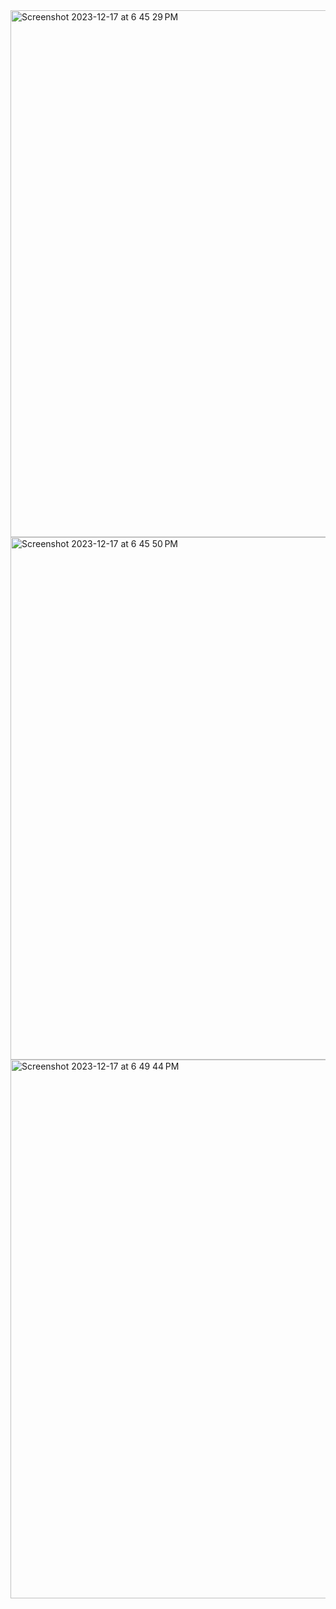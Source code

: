 <img width="843" alt="Screenshot 2023-12-17 at 6 45 29 PM" src="https://github.com/PAJK87/cs623-project/assets/64671049/b0abcd9d-1578-4ee4-ba00-b0df08bcbd77">
<img width="836" alt="Screenshot 2023-12-17 at 6 45 50 PM" src="https://github.com/PAJK87/cs623-project/assets/64671049/788786be-dabc-4fe1-a4ef-e63a4c5cd8f7">
<img width="862" alt="Screenshot 2023-12-17 at 6 49 44 PM" src="https://github.com/PAJK87/cs623-project/assets/64671049/6dc1c671-9a07-46fd-84b8-cea8880a8d33">
